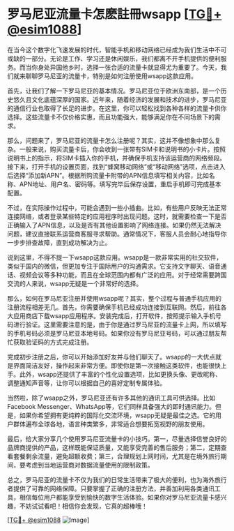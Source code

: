 # 罗马尼亚流量卡怎麽註冊wsapp [[TG💪+ @esim1088](https://t.me/s/esim1088)]

在当今这个数字化飞速发展的时代，智能手机和移动网络已经成为我们生活中不可或缺的一部分。无论是工作、学习还是休闲娱乐，我们都离不开手机提供的便利服务。而当你身处异国他乡时，选择一张合适的流量卡就显得尤为重要了。今天，我们就来聊聊罗马尼亚的流量卡，特别是如何注册使用wsapp这款应用。

首先，让我们了解一下罗马尼亚的基本情况。罗马尼亚位于欧洲东南部，是一个历史悠久且文化底蕴深厚的国家。近年来，随着经济的发展和技术的进步，罗马尼亚的通信行业也取得了长足的进步。在这里，你可以轻松找到各种各样的流量卡供你选择。这些流量卡不仅价格实惠，而且功能强大，能够满足你在不同场景下的需求。

那么，问题来了，罗马尼亚的流量卡怎么注册呢？其实，这并不像想象中那么复杂。一般来说，购买流量卡后，你会收到一张带有SIM卡和说明书的小卡片。按照说明书上的指示，将SIM卡插入你的手机，并确保手机支持该运营商的网络频段。接下来，打开手机的设置页面，找到“蜂窝移动网络”或“移动网络”选项，点击进入后选择“添加新APN”。根据所购流量卡附带的APN信息填写相关内容，比如名称、APN地址、用户名、密码等。填写完毕后保存设置，重启手机即可完成基本配置。

不过，在实际操作过程中，可能会遇到一些小插曲。比如，有些用户反映无法正常连接网络，或者登录某些特定的应用程序时出现问题。这时，就需要检查一下是否正确输入了APN信息，以及是否有其他设置影响了网络连接。如果仍然无法解决问题，建议直接联系运营商客服寻求帮助。通常情况下，客服人员会耐心地指导你一步步排查故障，直到成功解决为止。

说到这里，不得不提一下wsapp这款应用。wsapp是一款非常实用的社交软件，类似于国内的微信，但更加专注于国际用户的沟通需求。它支持文字聊天、语音通话、视频会议等多种功能，而且在全球范围内都有广泛的应用。对于经常需要跨国交流的人来说，wsapp无疑是一个非常好的选择。

那么，如何在罗马尼亚注册并使用wsapp呢？其实，整个过程与普通手机应用的注册流程相差无几。首先，你需要确保手机已经成功连接到互联网。然后，前往各大应用商店下载wsapp应用程序。安装完成后，打开软件，按照提示输入手机号码进行验证。这里需要注意的是，由于你是通过罗马尼亚的流量卡上网，所以填写的手机号码必须是罗马尼亚本地号码。如果你没有罗马尼亚号码，可以通过朋友帮忙获取验证码的方式完成注册。

完成初步注册之后，你可以开始添加好友并与他们聊天了。wsapp的一大优点就是界面简洁友好，操作起来非常方便。即使你是第一次接触这类软件，也能很快上手。此外，wsapp还提供了丰富的个性化设置选项，比如更换头像、更改昵称、调整通知声音等，让你可以根据自己的喜好定制专属体验。

当然啦，除了wsapp之外，罗马尼亚还有许多其他的通讯工具可供选择。比如Facebook Messenger、WhatsApp等，它们同样具备强大的即时通讯能力。但是，如果你希望拥有更纯粹的国际化交流环境，wsapp无疑是最佳之选。它的用户群体遍布全球各地，语言种类繁多，非常适合想要拓宽视野的朋友使用。

最后，给大家分享几个使用罗马尼亚流量卡的小技巧。第一，尽量选择信誉良好的品牌商提供的产品，这样既能保证质量，又能享受完善的售后服务；第二，定期查看套餐剩余流量，避免超额收费；第三，合理规划上网时间，尤其是在境外旅行期间，要考虑到当地运营商对数据流量使用的限制政策。

总之，罗马尼亚的流量卡不仅为我们的日常生活带来了极大的便利，也为海外旅行者提供了可靠的网络保障。只要掌握了正确的注册方法，并善加利用各类通讯工具，相信每位用户都能享受到愉快的数字生活体验。如果你对罗马尼亚流量卡感兴趣，不妨试试看吧！相信你会发现，它真的超棒哦！

[[TG💪+ @esim1088](https://t.me/s/esim1088) ![Image](https://i.postimg.cc/4NQfJmqS/Snipaste-2025-05-13-00-14-12.png)]
